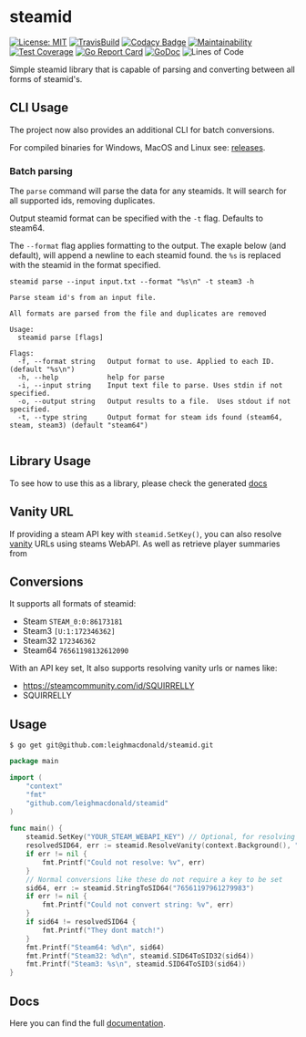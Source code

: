 # steamid

[![License: MIT](https://img.shields.io/badge/License-MIT-yellow.svg)](https://opensource.org/licenses/MIT) 
[![TravisBuild](https://api.travis-ci.com/leighmacdonald/steamid.svg?branch=master)](https://api.travis-ci.com/leighmacdonald/steamid.svg?branch=master)
[![Codacy Badge](https://app.codacy.com/project/badge/Grade/ab0e6cc629b8434ba5dc0803be18bbb4)](https://www.codacy.com/manual/leighmacdonald/steamid?utm_source=github.com&amp;utm_medium=referral&amp;utm_content=leighmacdonald/steamid&amp;utm_campaign=Badge_Grade)
[![Maintainability](https://api.codeclimate.com/v1/badges/3cc77c69032c4e0a917d/maintainability)](https://codeclimate.com/github/leighmacdonald/steamid/maintainability)
[![Test Coverage](https://api.codeclimate.com/v1/badges/3cc77c69032c4e0a917d/test_coverage)](https://codeclimate.com/github/leighmacdonald/steamid/test_coverage)
[![Go Report Card](https://goreportcard.com/badge/github.com/leighmacdonald/steamid)](https://goreportcard.com/report/github.com/leighmacdonald/steamid)
[![GoDoc](https://godoc.org/github.com/leighmacdonald/steamid?status.svg)](https://pkg.go.dev/github.com/leighmacdonald/steamid)
![Lines of Code](https://tokei.rs/b1/github/leighmacdonald/steamid)


Simple steamid library that is capable of parsing and converting between all forms of 
steamid's. 

## CLI Usage

The project now also provides an additional CLI for batch conversions.

For compiled binaries for Windows, MacOS and Linux see: [releases](https://github.com/leighmacdonald/steamid/releases).

### Batch parsing

The `parse` command will parse the data for any steamids. It will search for all 
supported ids, removing duplicates. 

Output steamid format can be specified with the `-t` flag. Defaults to steam64.

The `--format` flag applies formatting to the output. The exaple below (and default), will append a newline
to each steamid found. the `%s` is replaced with the steamid in the format specified.

`steamid parse --input input.txt --format "%s\n" -t steam3 -h`


```
Parse steam id's from an input file.

All formats are parsed from the file and duplicates are removed

Usage:
  steamid parse [flags]

Flags:
  -f, --format string   Output format to use. Applied to each ID. (default "%s\n")
  -h, --help            help for parse
  -i, --input string    Input text file to parse. Uses stdin if not specified.
  -o, --output string   Output results to a file.  Uses stdout if not specified.
  -t, --type string     Output format for steam ids found (steam64, steam, steam3) (default "steam64")


```

## Library Usage

To see how to use this as a library, please check the 
generated [docs](https://pkg.go.dev/github.com/leighmacdonald/steamid)

## Vanity URL

If providing a steam API key with `steamid.SetKey()`, you
can also resolve [vanity](https://partner.steamgames.com/doc/webapi/ISteamUser#ResolveVanityURL) URLs
using steams WebAPI. As well as retrieve player summaries from


## Conversions

It supports all formats of steamid:

- Steam   `STEAM_0:0:86173181`
- Steam3  `[U:1:172346362]`
- Steam32 `172346362`
- Steam64 `76561198132612090`
    
With an API key set, It also supports resolving vanity urls or names like: 

- https://steamcommunity.com/id/SQUIRRELLY
- SQUIRRELLY

## Usage

    $ go get git@github.com:leighmacdonald/steamid.git
    
```go
package main

import (
    "context"
    "fmt"
    "github.com/leighmacdonald/steamid"
)
    
func main() {
    steamid.SetKey("YOUR_STEAM_WEBAPI_KEY") // Optional, for resolving vanity names support
    resolvedSID64, err := steamid.ResolveVanity(context.Background(), "https://steamcommunity.com/id/SQUIRRELLY")
    if err != nil {
        fmt.Printf("Could not resolve: %v", err)
    }
    // Normal conversions like these do not require a key to be set
    sid64, err := steamid.StringToSID64("76561197961279983")
    if err != nil {
        fmt.Printf("Could not convert string: %v", err)
    }
    if sid64 != resolvedSID64 {
        fmt.Printf("They dont match!")
    }
    fmt.Printf("Steam64: %d\n", sid64)
    fmt.Printf("Steam32: %d\n", steamid.SID64ToSID32(sid64))
    fmt.Printf("Steam3: %s\n", steamid.SID64ToSID3(sid64))
}

```

## Docs

Here you can find the full [documentation](https://pkg.go.dev/github.com/leighmacdonald/steamid).
